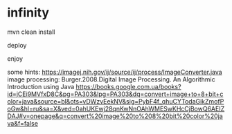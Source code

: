 # infinity

mvn clean install

deploy

enjoy


some hints:
https://imagej.nih.gov/ij/source/ij/process/ImageConverter.java
image processing:
Burger.2008.Digital Image Processing. An Algorithmic Introduction using Java
https://books.google.com.ua/books?id=jCEi9MVfxD8C&pg=PA303&lpg=PA303&dq=convert+image+to+8+bit+color+java&source=bl&ots=vDWzvEekNV&sig=PybF4f_qhuCYTodaGikZmofPoGw&hl=ru&sa=X&ved=0ahUKEwj28qnKwNnOAhWMESwKHcCjBowQ6AEIZDAJ#v=onepage&q=convert%20image%20to%208%20bit%20color%20java&f=false